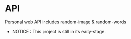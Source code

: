 # API
Personal web API includes random-image &amp; random-words

* NOTICE : This project is still in its early-stage.
